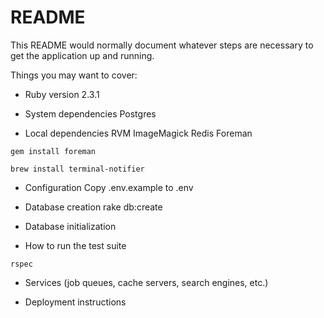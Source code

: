 # README

This README would normally document whatever steps are necessary to get the
application up and running.

Things you may want to cover:

* Ruby version
2.3.1

* System dependencies
Postgres

* Local dependencies
RVM
ImageMagick
Redis
Foreman

```
gem install foreman
```
```
brew install terminal-notifier
```

* Configuration
Copy .env.example to .env

* Database creation
rake db:create

* Database initialization

* How to run the test suite
```
rspec
```

* Services (job queues, cache servers, search engines, etc.)

* Deployment instructions
